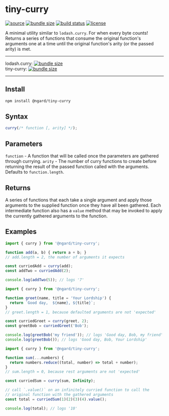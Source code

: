 # tiny-curry

[![source](https://badgen.net/npm/v/@ngard/tiny-curry)](https://www.npmjs.com/package/@ngard/tiny-curry)
[![bundle size](https://badgen.net/bundlephobia/minzip/@ngard/tiny-curry)](https://bundlephobia.com/result?p=@ngard/tiny-curry)
[![build status](https://badgen.net/travis/NickGard/tiny-curry)](https://travis-ci.org/NickGard/tiny-curry)
[![license](https://badgen.net/badge/license/MIT/blue)](https://badgen.net/badge/license/MIT/blue)

A minimal utility similar to `lodash.curry`. For when every byte counts!
Returns a series of functions that consume the original function's arguments one at a time until the original function's arity (or the passed arity) is met.

<hr/>

lodash.curry: [![bundle size](https://badgen.net/bundlephobia/minzip/lodash.curry)](https://bundlephobia.com/result?p=lodash.curry)
<br/>
tiny-curry: [![bundle size](https://badgen.net/bundlephobia/minzip/@ngard/tiny-curry)](https://bundlephobia.com/result?p=@ngard/tiny-curry)

<hr/>

## Install

```bash
npm install @ngard/tiny-curry
```

## Syntax

```javascript
curry(/* function [, arity] */);
```

## Parameters

`function` - A function that will be called once the parameters are gathered through currying.
`arity` - The number of curry functions to create before returning the result of the passed function called with the arguments. Defaults to `function.length`.

## Returns
A series of functions that each take a single argument and apply those arguments to the supplied function once they have all been gathered. Each intermediate function also has a `value` method that may be invoked to apply the currently gathered arguments to the function.

## Examples

```javascript
import { curry } from '@ngard/tiny-curry';

function add(a, b) { return a + b; }
// add.length = 2, the number of arguments it expects

const curriedAdd = curry(add);
const addTwo = curriedAdd(2);

console.log(addTwo(5)); // logs '7'
```

```javascript
import { curry } from '@ngard/tiny-curry';

function greet(name, title = 'Your Lordship') {
  return `Good day,  ${name}, ${title}`;
}
// greet.length = 1, because defaulted arguments are not 'expected'

const curriedGreet = curry(greet, 2);
const greetBob = curriedGreet('Bob');

console.log(greetBob('my friend')); // logs 'Good day, Bob, my friend'
console.log(greetBob()); // logs 'Good day, Bob, Your Lordship'
```

```javascript
import { curry } from '@ngard/tiny-curry';

function sum(...numbers) {
  return numbers.reduce((total, number) => total + number);
}
// sum.length = 0, because rest arguments are not 'expected'

const curriedSum = curry(sum, Infinity);

// call `.value()` on an infinitely curried function to call the
// original function with the gathered arguments
const total = curriedSum(1)(2)(3)(4).value();

console.log(total); // logs '10'
```
